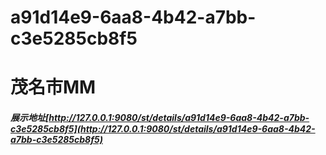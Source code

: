 # a91d14e9-6aa8-4b42-a7bb-c3e5285cb8f5
# 茂名市MM
##### 展示地址[http://127.0.0.1:9080/st/details/a91d14e9-6aa8-4b42-a7bb-c3e5285cb8f5](http://127.0.0.1:9080/st/details/a91d14e9-6aa8-4b42-a7bb-c3e5285cb8f5)
